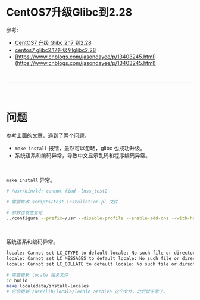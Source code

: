 # CentOS7升级Glibc到2.28


参考:

- [CentOS7 升级 Glibc 2.17 到2.28](https://roy.wang/centos7-upgrade-glibc/)
- [centos7 glibc2.17升级到glibc2.28](https://blog.csdn.net/esdhhh/article/details/121196317?utm_medium=distribute.pc_relevant.none-task-blog-2~default~baidujs_baidulandingword~default-0-121196317-blog-107057646.235%5Ev36%5Epc_relevant_default_base&spm=1001.2101.3001.4242.1&utm_relevant_index=1)
- [https://www.cnblogs.com/jasondayee/p/13403245.html](https://www.cnblogs.com/jasondayee/p/13403245.html)

<br/>

---

<!--more-->

<br/>

# 问题

参考上面的文章，遇到了两个问题。

- `make install` 报错，虽然可以忽略，glibc 也成功升级。
- 系统语系和编码异常，导致中文显示乱码和程序编码异常。

<br/>

`make install` 异常。

```bash
# /usr/bin/ld: cannot find -lnss_test2

# 需要修改 scripts/test-installation.pl 文件

# 参数也发生变化
../configure --prefix=/usr --disable-profile --enable-add-ons --with-headers=/usr/include --with-binutils=/usr/bin --enable-obsolete-nsl
```

<br/>

系统语系和编码异常。

```bash
locale: Cannot set LC_CTYPE to default locale: No such file or directory
locale: Cannot set LC_MESSAGES to default locale: No such file or directory
locale: Cannot set LC_COLLATE to default locale: No such file or directory

# 需要更新 locale 相关文件
cd build
make localedata/install-locales
# 它会更新 /usr/lib/locale/locale-archive 这个文件，之后就正常了。
```

